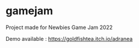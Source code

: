 # gamejam

Project made for Newbies Game Jam 2022

Demo available : https://goldfishtea.itch.io/adranea
